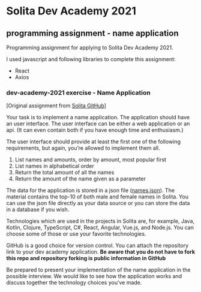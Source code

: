 
# Solita Dev Academy 2021

## programming assignment - name application

Programming assignment for applying to Solita Dev Academy 2021.

I used javascript and following libraries to complete this assignment:

- React
- Axios

### dev-academy-2021 exercise - Name Application 

[Original assignment from [Solita GitHub](https://github.com/solita/dev-academy-2020/)]

Your task is to implement a name application. The application should have an user interface. The user interface can be either a web application or an api. (It can even contain both if you have enough time and enthusiasm.) 

The user interface should provide at least the first one of the following requirements, but again, you’re allowed to implement them all.
1. List names and amounts, order by amount, most popular first
2. List names in alphabetical order
3. Return the total amount of all the names
4. Return the amount of the name given as a parameter

The data for the application is stored in a json file ([names.json](https://github.com/solita/dev-academy-2020/blob/main/names.json)). The material contains the top-10 of both male and female names in Solita. You can use the json file directly as your data source or you can store the data in a database if you wish.

Technologies which are used in the projects in Solita are, for example, Java, Kotlin, Clojure, TypeScript, C#, React, Angular, Vue.js, and Node.js. You can choose some of those or use your favorite technologies.

GitHub is a good choice for version control. You can attach the repository link to your dev academy application. **Be aware that you do not have to fork this repo and repository forking is public information in GitHub**

Be prepared to present your implementation of the name application in the possible interview. We would like to see how the application works and discuss together the technology choices you’ve made.